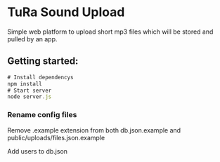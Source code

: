 # TuRa Sound Upload

Simple web platform to upload short mp3 files which will be stored and pulled by an app.

## Getting started:
 
```javascript
# Install dependencys
npm install
# Start server
node server.js
```

### Rename config files
Remove .example extension from both db.json.example and public/uploads/files.json.example

Add users to db.json
